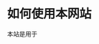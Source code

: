 # 如何使用本网站

本站是用于

<script lang="ts" setup>

const code = `
n = input()
print(n*3)
if n == "3":
    print("哈哈哈")
`
</script>

<code-editor :code="code"></code-editor>
